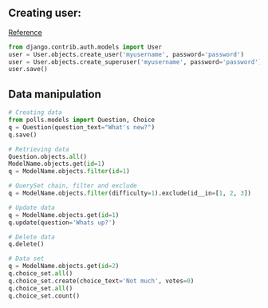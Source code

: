 ## Creating user:
[Reference](https://docs.djangoproject.com/en/2.0/ref/contrib/auth/)

```python
from django.contrib.auth.models import User
user = User.objects.create_user('myusername', password='password')
user = User.objects.create_superuser('myusername', password='password')
user.save()
```

## Data manipulation
```python
# Creating data
from polls.models import Question, Choice
q = Question(question_text="What's new?")
q.save()

# Retrieving data
Question.objects.all()
ModelName.objects.get(id=1)
q = ModelName.objects.filter(id=1)

# QuerySet chain, filter and exclude
q = ModelName.objects.filter(difficulty=1).exclude(id__in=[1, 2, 3])

# Update data
q = ModelName.objects.get(id=1)
q.update(question='Whats up?')

# Delete data
q.delete()

# Data set
q = ModelName.objects.get(id=2)
q.choice_set.all()
q.choice_set.create(choice_text='Not much', votes=0)
q.choice_set.all()
q.choice_set.count()
```

